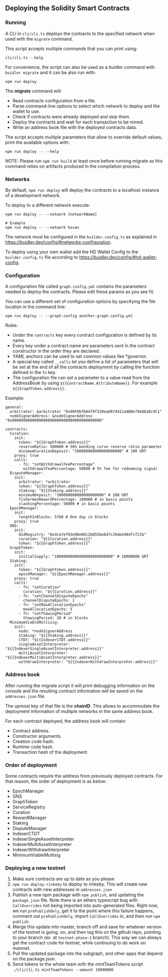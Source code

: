 ## Deploying the Solidity Smart Contracts

### Running

A CLI in `cli/cli.ts` deploys the contracts to the specified network when used with the `migrate` command.

This script accepts multiple commands that you can print using:

```
cli/cli.ts --help
```

For convenience, the script can also be used as a buidler command with `buidler migrate` and it can be also run with:

```
npm run deploy
```

The **migrate** command will:

- Read contracts configuration from a file.
- Parse command-line options to select which network to deploy and the wallet to use.
- Check if contracts were already deployed and skip them.
- Deploy the contracts and wait for each transaction to be mined.
- Write an address book file with the deployed contracts data.

The script accepts multiple parameters that allow to override default values, print the available options with:

```
npm run deploy -- --help
```

NOTE: Please run `npm run build` at least once before running migrate as this command relies on artifacts produced in the compilation process.

### Networks

By default, `npm run deploy` will deploy the contracts to a localhost instance of a development network.

To deploy to a different network execute:

```
npm run deploy -- --network {networkName}

# Example
npm run deploy -- --network kovan
```

The network must be configured in the `builder.config.ts` as explained in https://buidler.dev/config/#networks-configuration.

To deploy using your own wallet add the HD Wallet Config to the `builder.config.ts` file according to https://buidler.dev/config/#hd-wallet-config.

### Configuration

A configuration file called `graph.config.yml` contains the parameters needed to deploy the contracts. Please edit these params as you see fit.

You can use a different set of configuration options by specifying the file location in the command line:

```
npm run deploy -- --graph-config another-graph.config.yml
```

Rules:

- Under the `contracts` key every contract configuration is defined by its name.
- Every key under a contract name are parameters sent in the contract constructor in the order they are declared.
- YAML anchors can be used to set common values like \*governor.
- A special key called `__calls` let you define a list of parameters that will be set at the end of all the contracts deployment by calling the function defined in the `fn` key.
- The configuration file can set a parameter to a value read from the AddressBook by using `${{ContractName.AttributeName}}`. For example `${{GraphToken.address}}`.

Example:

```
general:
  arbitrator: &arbitrator "0x90F8bf6A479f320ead074411a4B0e7944Ea8c9C1"
  nodeSignerAddress: &nodeSignerAddress "0x0000000000000000000000000000000000000000"

contracts:
  Curation:
    init:
      token: "${{GraphToken.address}}"
      reserveRatio: 500000 # 50% bonding curve reserve ratio parameter
      minimumCurationDeposit: "100000000000000000000" # 100 GRT
    proxy: true
    calls:
      - fn: "setWithdrawalFeePercentage"
        withdrawalFeePercentage: 50000 # 5% fee for redeeming signal
  DisputeManager:
    init:
      arbitrator: *arbitrator
      token: "${{GraphToken.address}}"
      staking: "${{Staking.address}}"
      minimumDeposit: "100000000000000000000" # 100 GRT
      fishermanRewardPercentage: 100000 # in basis points
      slashingPercentage: 50000 # in basis points
  EpochManager:
    init:
      lengthInBlocks: 5760 # One day in blocks
    proxy: true
  GNS:
    init:
      didRegistry: "0xdca7ef03e98e0dc2b855be647c39abe984fcf21b"
      curation: "${{Curation.address}}"
      token: "${{GraphToken.address}}"
  GraphToken:
    init:
      initialSupply: "10000000000000000000000000" # 10000000 GRT
  Staking:
    init:
      token: "${{GraphToken.address}}"
      epochManager: "${{EpochManager.address}}"
    proxy: true
    calls:
      - fn: "setCuration"
        curation: "${{Curation.address}}"
      - fn: "setChannelDisputeEpochs"
        channelDisputeEpochs: 1
      - fn: "setMaxAllocationEpochs"
        maxAllocationEpochs: 5
      - fn: "setThawingPeriod"
        thawingPeriod: 20 # in blocks
  MinimumViableMultisig:
    init:
      node: *nodeSignerAddress
      staking: "${{Staking.address}}"
      CTDT: "${{IndexerCTDT.address}}"
      singleAssetInterpreter: "${{IndexerSingleAssetInterpreter.address}}"
      multiAssetInterpreter: "${{IndexerMultiAssetInterpreter.address}}"
      withdrawInterpreter: "${{IndexerWithdrawInterpreter.address}}"
```

### Address book

After running the migrate script it will print debugging information on the console and the resulting contract information will be saved on the `addresses.json` file.

The upmost key of that file is the **chainID**. This allows to accommodate the deployment information of multiple networks in the same address book.

For each contract deployed, the address book will contain:

- Contract address.
- Constructor arguments.
- Creation code hash.
- Runtime code hash.
- Transaction hash of the deployment.

### Order of deployment

Some contracts require the address from previously deployed contracts. For that reason, the order of deployment is as below:

- EpochManager
- GNS
- GraphToken
- ServiceRegistry
- Curation
- RewardManager
- Staking
- DisputeManager
- IndexerCTDT
- IndexerSingleAssetInterpreter
- IndexerMultiAssetInterpreter
- IndexerWithdrawInterpreter
- MinimumViableMultisig

### Deploying a new testnet

1. Make sure contracts are up to date as you please
2. `npm run deploy-rinkeby` to deploy to rinkeby. This will create new contracts with new addresses in `addresses.json`
3. Publish a new npm package with `npm publish`, and updating the `package.json` file. Note there 
   is an ethers typescript bug with `CallOverrides` not being imported into auto-generated files. 
   Right now, we run `prePublishOnly`, get it to the point where this failure happens, comment
   out `prePublishOnly`, import `CallOverrides` in, and then run `npm publish`.
4. Merge this update into master, branch off and save for whatever version of the testnet is going. 
   on, and then tag this on the github repo, pointing to your branch (ex. at `testnet-phase-1` 
   branch). This way we can always get the contract code for testnet, while continuing to do work on mainnet.
5. Pull the updated package into the subgraph, and other apps that depend on the package.json.
6. Send tokens to the whole team with the mintTeamTokens script `./cli/cli.ts mintTeamTokens --amount 10000000`
